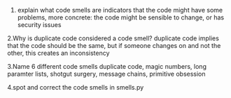 1. explain what code smells are
indicators that the code might have some problems, more concrete: the code might be sensible to change, or has security issues

2.Why is duplicate code considered a code smell?
duplicate code implies that the code should be the same, but if someone changes on and not the other, this creates an inconsistency


3.Name 6 different code smells
duplicate code, magic numbers, long paramter lists, shotgut surgery,
message chains, primitive obsession


4.spot and correct the code smells in smells.py
